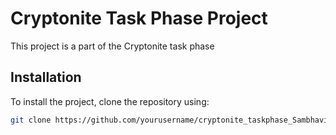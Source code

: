 # Cryptonite Task Phase Project

This project is a part of the Cryptonite task phase

## Installation

To install the project, clone the repository using:
```bash
git clone https://github.com/yourusername/cryptonite_taskphase_Sambhavit.git

